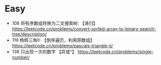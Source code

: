 # Easy
- 108  将有序数组转换为二叉搜索树: 【递归】 https://leetcode.cn/problems/convert-sorted-array-to-binary-search-tree/description/
- 119  杨辉三角II: 【倒序遍历，利用原数组】 https://leetcode.cn/problems/pascals-triangle-ii/
- 136  只出现一次的数字 【异或^】 https://leetcode.cn/problems/single-number/